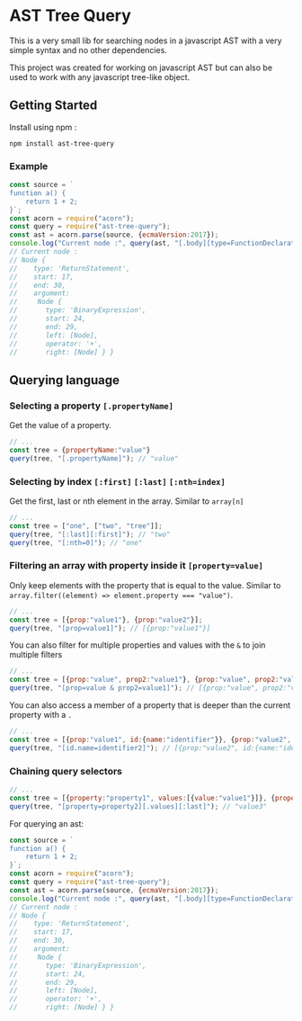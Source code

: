 
# AST Tree Query
This is a very small lib for searching nodes in a javascript AST with a very simple syntax and no other dependencies.

This project was created for working on javascript AST but can also be used to work with any javascript tree-like object. 

## Getting Started
Install using npm : 
```
npm install ast-tree-query
```

### Example
```javascript
const source = `
function a() {
	return 1 + 2;
}`;
const acorn = require("acorn");
const query = require("ast-tree-query");
const ast = acorn.parse(source, {ecmaVersion:2017});
console.log("Current node :", query(ast, "[.body][type=FunctionDeclaration & id.name=a][.body][.body][:first]"))
// Current node : 
// Node {
//    type: 'ReturnStatement',
//    start: 17,
//    end: 30,
//    argument:
//     Node {
//       type: 'BinaryExpression',
//       start: 24,
//       end: 29,
//       left: [Node],
//       operator: '+',
//       right: [Node] } }
```

## Querying language
### Selecting a property `[.propertyName]`
Get the value of a property.
```javascript
// ...
const tree = {propertyName:"value"}
query(tree, "[.propertyName]"); // "value"
```

### Selecting by index `[:first]` `[:last]` `[:nth=index]`
Get the first, last or nth element in the array. Similar to `array[n]`
```javascript
// ...
const tree = ["one", ["two", "tree"]];
query(tree, "[:last][:first]"); // "two"
query(tree, "[:nth=0]"); // "one"
```

### Filtering an array with property inside it `[property=value]`
Only keep elements with the property that is equal to the value. Similar to `array.filter((element) => element.property === "value")`.
```javascript
// ...
const tree = [{prop:"value1"}, {prop:"value2"}];
query(tree, "[prop=value1]"); // [{prop:"value1"}]
```

You can also filter for multiple properties and values with the `&` to join multiple filters
```javascript
// ...
const tree = [{prop:"value", prop2:"value1"}, {prop:"value", prop2:"value2"}];
query(tree, "[prop=value & prop2=value1]"); // [{prop:"value", prop2:"value1"}]
```

You can also access a member of a property that is deeper than the current property with a `.`
```javascript
// ...
const tree = [{prop:"value1", id:{name:"identifier"}}, {prop:"value2", id:{name:"identifier2"}}];
query(tree, "[id.name=identifier2]"); // [{prop:"value2", id:{name:"identifier2"}}]
```

### Chaining query selectors
```javascript
// ...
const tree = [{property:"property1", values:[{value:"value1"}]}, {property:"property2", values:[{value:"value2"}, {value:"value3"}]}];
query(tree, "[property=property2][.values][:last]"); // "value3"
```

For querying an ast:
```javascript
const source = `
function a() {
	return 1 + 2;
}`;
const acorn = require("acorn");
const query = require("ast-tree-query");
const ast = acorn.parse(source, {ecmaVersion:2017});
console.log("Current node :", query(ast, "[.body][type=FunctionDeclaration & id.name=a][.body][.body][:nth=0]"))
// Current node : 
// Node {
//    type: 'ReturnStatement',
//    start: 17,
//    end: 30,
//    argument:
//     Node {
//       type: 'BinaryExpression',
//       start: 24,
//       end: 29,
//       left: [Node],
//       operator: '+',
//       right: [Node] } }
```


